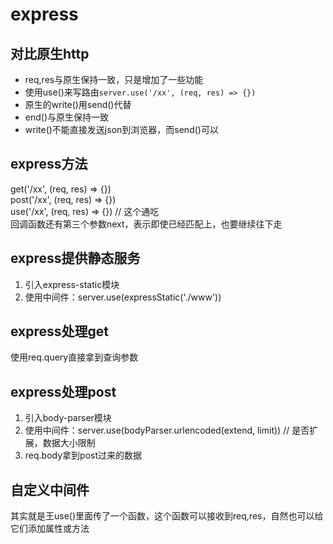 # express
## 对比原生http
- req,res与原生保持一致，只是增加了一些功能
- 使用use()来写路由`server.use('/xx', (req, res) => {})`
- 原生的write()用send()代替
- end()与原生保持一致
- write()不能直接发送json到浏览器，而send()可以

## express方法
get('/xx', (req, res) => {})  
post('/xx', (req, res) => {})  
use('/xx', (req, res) => {}) // 这个通吃  
回调函数还有第三个参数next，表示即使已经匹配上，也要继续往下走

## express提供静态服务
1. 引入express-static模块
2. 使用中间件：server.use(expressStatic('./www'))

## express处理get
使用req.query直接拿到查询参数

## express处理post
1. 引入body-parser模块
2. 使用中间件：server.use(bodyParser.urlencoded(extend, limit)) // 是否扩展，数据大小限制
3. req.body拿到post过来的数据

## 自定义中间件
其实就是王use()里面传了一个函数，这个函数可以接收到req,res，自然也可以给它们添加属性或方法
